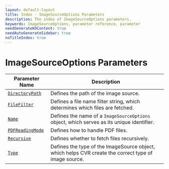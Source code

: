 ```yaml
---
layout: default-layout
title: Index - ImageSourceOptions Parameters
description: The index of ImageSourceOptions parameters.
keywords: ImageSourceOptions, parameter reference, parameter
needGenerateH3Content: true
needAutoGenerateSidebar: true
noTitleIndex: true
---
```


# ImageSourceOptions Parameters

| Parameter Name | Description |
| -------------------- | ----------- |
| [`DirectoryPath`](directory-path.md) | Defines the path of the image source. |
| [`FileFilter`](file-filter.md) | Defines a file name filter string, which determines which files are fetched. |
| [`Name`](name.md) | Defines the name of a `ImageSourceOptions` object, which serves as its unique identifier. |
| [`PDFReadingMode`](pdf-reading-mode.md) | Defines how to handle PDF files. |
| [`Recursive`](recursive.md) | Defines whether to fetch files recursively. |
| [`Type`](type.md) | Defines the type of the ImageSource object, which helps CVR create the correct type of image source. |
